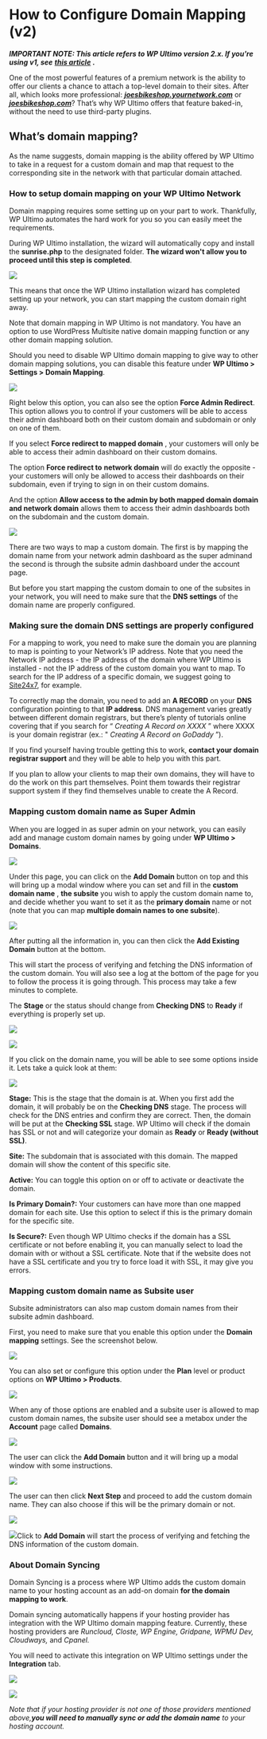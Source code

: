 # How to Configure Domain Mapping (v2)

_**IMPORTANT NOTE: This article refers to WP Ultimo version 2.x. If you're using v1, see**_ [_**this article**_](1696869830-how-to-configure-domain-mapping.html) _**.**_

One of the most powerful features of a premium network is the ability to offer our clients a chance to attach a top-level domain to their sites. After all, which looks more professional: [_**joesbikeshop.yournetwork.com**_](http://joesbikeshop.yournetwork.com) or [_**joesbikeshop.com**_](http://joesbikeshop.com)? That’s why WP Ultimo offers that feature baked-in, without the need to use third-party plugins.

## What’s domain mapping?

As the name suggests, domain mapping is the ability offered by WP Ultimo to take in a request for a custom domain and map that request to the corresponding site in the network with that particular domain attached.

### How to setup domain mapping on your WP Ultimo Network

Domain mapping requires some setting up on your part to work. Thankfully, WP Ultimo automates the hard work for you so you can easily meet the requirements.

During WP Ultimo installation, the wizard will automatically copy and install the **sunrise.php** to the designated folder. **The wizard won't allow you to proceed until this step is completed**.

![](https://wp-ultimo-space.fra1.cdn.digitaloceanspaces.com/hs-file-zrBdFs13Dy.png)

This means that once the WP Ultimo installation wizard has completed setting up your network, you can start mapping the custom domain right away.

Note that domain mapping in WP Ultimo is not mandatory. You have an option to use WordPress Multisite native domain mapping function or any other domain mapping solution.

Should you need to disable WP Ultimo domain mapping to give way to other domain mapping solutions, you can disable this feature under **WP Ultimo > Settings > Domain Mapping**.

![](https://wp-ultimo-space.fra1.cdn.digitaloceanspaces.com/hs-file-bbrC47pTcX.png)

Right below this option, you can also see the option **Force Admin Redirect**. This option allows you to control if your customers will be able to access their admin dashboard both on their custom domain and subdomain or only on one of them.

If you select **Force redirect to mapped domain** , your customers will only be able to access their admin dashboard on their custom domains.

The option **Force redirect to** **network domain** will do exactly the opposite - your customers will only be allowed to access their dashboards on their subdomain, even if trying to sign in on their custom domains.

And the option **Allow access to the admin by both mapped domain domain and network domain** allows them to access their admin dashboards both on the subdomain and the custom domain.

![](https://wp-ultimo-space.fra1.cdn.digitaloceanspaces.com/hs-file-JYwHPWhYwV.png)

There are two ways to map a custom domain. The first is by mapping the domain name from your network admin dashboard as the super adminand the second is through the subsite admin dashboard under the account page.

But before you start mapping the custom domain to one of the subsites in your network, you will need to make sure that the **DNS settings** of the domain name are properly configured.

### 

### Making sure the domain DNS settings are properly configured

For a mapping to work, you need to make sure the domain you are planning to map is pointing to your Network’s IP address. Note that you need the Network IP address - the IP address of the domain where WP Ultimo is installed - not the IP address of the custom domain you want to map. To search for the IP address of a specific domain, we suggest going to [Site24x7](https://www.site24x7.com/find-ip-address-of-web-site.html), for example.

To correctly map the domain, you need to add an **A RECORD** on your **DNS** configuration pointing to that **IP address**. DNS management varies greatly between different domain registrars, but there’s plenty of tutorials online covering that if you search for “ _Creating A Record on XXXX_ ” where XXXX is your domain registrar (ex.: " _Creating A Record on_ _GoDaddy_ ”).

If you find yourself having trouble getting this to work, **contact your domain registrar support** and they will be able to help you with this part.

If you plan to allow your clients to map their own domains, they will have to do the work on this part themselves. Point them towards their registrar support system if they find themselves unable to create the A Record.

### Mapping custom domain name as Super Admin

When you are logged in as super admin on your network, you can easily add and manage custom domain names by going under **WP Ultimo > Domains**.

![](https://wp-ultimo-space.fra1.cdn.digitaloceanspaces.com/hs-file-5XxtXP622s.png)

Under this page, you can click on the **Add Domain** button on top and this will bring up a modal window where you can set and fill in the **custom domain name** , **the subsite** you wish to apply the custom domain name to, and decide whether you want to set it as the **primary domain** name or not (note that you can map **multiple domain names to one subsite**).

![](https://wp-ultimo-space.fra1.cdn.digitaloceanspaces.com/hs-file-rD6fnbzRe9.png)

After putting all the information in, you can then click the **Add Existing Domain** button at the bottom.

This will start the process of verifying and fetching the DNS information of the custom domain. You will also see a log at the bottom of the page for you to follow the process it is going through. This process may take a few minutes to complete.

The **Stage** or the status should change from **Checking DNS** to **Ready** if everything is properly set up.

![](https://wp-ultimo-space.fra1.cdn.digitaloceanspaces.com/hs-3g2mkrlk75we98uhscagnr3ini0s)

![](https://wp-ultimo-space.fra1.cdn.digitaloceanspaces.com/hs-file-5dIPdYQfZi.png)

If you click on the domain name, you will be able to see some options inside it. Lets take a quick look at them:

![](https://wp-ultimo-space.fra1.cdn.digitaloceanspaces.com/hs-file-5tCiNUIKih.png)

**Stage:** This is the stage that the domain is at. When you first add the domain, it will probably be on the **Checking DNS** stage. The process will check for the DNS entries and confirm they are correct. Then, the domain will be put at the **Checking SSL** stage. WP Ultimo will check if the domain has SSL or not and will categorize your domain as **Ready** or **Ready (without SSL)**.

**Site:** The subdomain that is associated with this domain. The mapped domain will show the content of this specific site.

**Active:** You can toggle this option on or off to activate or deactivate the domain.

**Is Primary Domain?:** Your customers can have more than one mapped domain for each site. Use this option to select if this is the primary domain for the specific site.

**Is Secure?:** Even though WP Ultimo checks if the domain has a SSL certificate or not before enabling it, you can manually select to load the domain with or without a SSL certificate. Note that if the website does not have a SSL certificate and you try to force load it with SSL, it may give you errors.

### Mapping custom domain name as Subsite user

Subsite administrators can also map custom domain names from their subsite admin dashboard.

First, you need to make sure that you enable this option under the **Domain mapping** settings. See the screenshot below.

![](https://wp-ultimo-space.fra1.cdn.digitaloceanspaces.com/hs-file-M3MO6RKBWe.png)

You can also set or configure this option under the **Plan** level or product options on **WP Ultimo > Products**.

![](https://wp-ultimo-space.fra1.cdn.digitaloceanspaces.com/hs-file-JRqx7Uhqsa.png)

When any of those options are enabled and a subsite user is allowed to map custom domain names, the subsite user should see a metabox under the **Account** page called **Domains**.

![](https://wp-ultimo-space.fra1.cdn.digitaloceanspaces.com/hs-file-DUeHUY66yP.png)

The user can click the **Add Domain** button and it will bring up a modal window with some instructions.

![](https://wp-ultimo-space.fra1.cdn.digitaloceanspaces.com/hs-file-n5mNhDpL38.png)

The user can then click **Next Step** and proceed to add the custom domain name. They can also choose if this will be the primary domain or not.

![](https://wp-ultimo-space.fra1.cdn.digitaloceanspaces.com/hs-file-0vlbs2dcaz.png)

![](https://wp-ultimo-space.fra1.cdn.digitaloceanspaces.com/hs-zez2zeiqz8mi67o7izkg3d7x43ve)Click to **Add Domain** will start the process of verifying and fetching the DNS information of the custom domain.

### About Domain Syncing

Domain Syncing is a process where WP Ultimo adds the custom domain name to your hosting account as an add-on domain **for the domain mapping to work**.

Domain syncing automatically happens if your hosting provider has integration with the WP Ultimo domain mapping feature. Currently, these hosting providers are _Runcloud, Closte, WP Engine, Gridpane, WPMU Dev, Cloudways,_ and _Cpanel._

You will need to activate this integration on WP Ultimo settings under the **Integration** tab.

![](https://wp-ultimo-space.fra1.cdn.digitaloceanspaces.com/hs-k6i46r4x2yddii0op4x343jizq20)

![](https://wp-ultimo-space.fra1.cdn.digitaloceanspaces.com/hs-file-JMADuxaH62.png)

_Note that if your hosting provider is not one of those providers mentioned above,**you will need to manually sync or add the domain name** to your hosting account._
